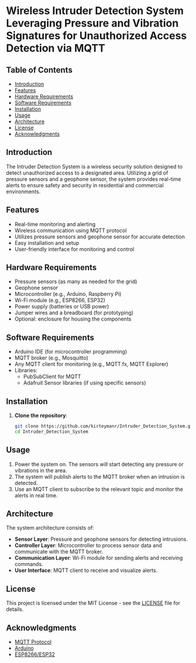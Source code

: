 # Wireless Intruder Detection System Leveraging Pressure and Vibration Signatures for Unauthorized Access Detection via MQTT

## Table of Contents
- [Introduction](#introduction)
- [Features](#features)
- [Hardware Requirements](#hardware-requirements)
- [Software Requirements](#software-requirements)
- [Installation](#installation)
- [Usage](#usage)
- [Architecture](#architecture)
- [License](#license)
- [Acknowledgments](#acknowledgments)

## Introduction
The Intruder Detection System is a wireless security solution designed to detect unauthorized access to a designated area. Utilizing a grid of pressure sensors and a geophone sensor, the system provides real-time alerts to ensure safety and security in residential and commercial environments.

## Features
- Real-time monitoring and alerting
- Wireless communication using MQTT protocol
- Utilizes pressure sensors and geophone sensor for accurate detection
- Easy installation and setup
- User-friendly interface for monitoring and control

## Hardware Requirements
- Pressure sensors (as many as needed for the grid)
- Geophone sensor
- Microcontroller (e.g., Arduino, Raspberry Pi)
- Wi-Fi module (e.g., ESP8266, ESP32)
- Power supply (batteries or USB power)
- Jumper wires and a breadboard (for prototyping)
- Optional: enclosure for housing the components

## Software Requirements
- Arduino IDE (for microcontroller programming)
- MQTT broker (e.g., Mosquitto)
- Any MQTT client for monitoring (e.g., MQTT.fx, MQTT Explorer)
- Libraries:
  - PubSubClient for MQTT
  - Adafruit Sensor libraries (if using specific sensors)

## Installation
1. **Clone the repository**:
   ```bash
   git clone https://github.com/kirteymanr/Intruder_Detection_System.git
   cd Intruder_Detection_System


## Usage
1. Power the system on. The sensors will start detecting any pressure or vibrations in the area.
2. The system will publish alerts to the MQTT broker when an intrusion is detected.
3. Use an MQTT client to subscribe to the relevant topic and monitor the alerts in real time.

## Architecture
The system architecture consists of:
- **Sensor Layer**: Pressure and geophone sensors for detecting intrusions.
- **Controller Layer**: Microcontroller to process sensor data and communicate with the MQTT broker.
- **Communication Layer**: Wi-Fi module for sending alerts and receiving commands.
- **User Interface**: MQTT client to receive and visualize alerts.

## License
This project is licensed under the MIT License - see the [LICENSE](LICENSE) file for details.

## Acknowledgments
- [MQTT Protocol](https://mqtt.org/)
- [Arduino](https://www.arduino.cc/)
- [ESP8266/ESP32](https://www.esp8266.com/)
